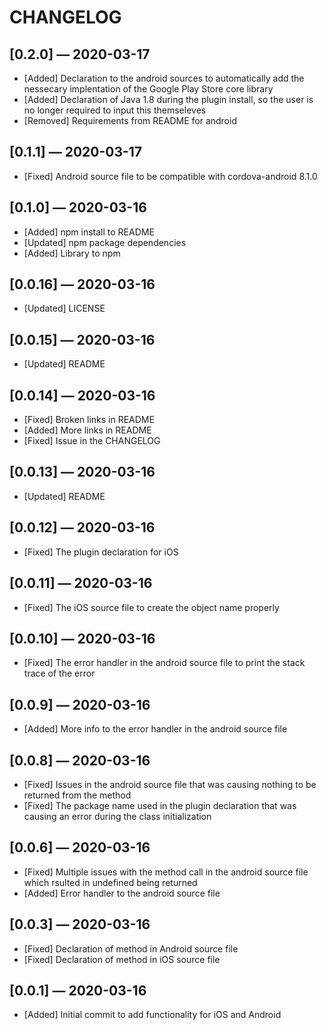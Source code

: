 # CHANGELOG

## [0.2.0] &mdash; 2020-03-17
- [Added] Declaration to the android sources to automatically add the nessecary implentation of the Google Play Store core library
- [Added] Declaration of Java 1.8 during the plugin install, so the user is no longer required to input this themseleves
- [Removed] Requirements from README for android

## [0.1.1] &mdash; 2020-03-17
- [Fixed] Android source file to be compatible with cordova-android 8.1.0

## [0.1.0] &mdash; 2020-03-16
- [Added] npm install to README
- [Updated] npm package dependencies
- [Added] Library to npm

## [0.0.16] &mdash; 2020-03-16
- [Updated] LICENSE

## [0.0.15] &mdash; 2020-03-16
- [Updated] README

## [0.0.14] &mdash; 2020-03-16
- [Fixed] Broken links in README
- [Added] More links in README
- [Fixed] Issue in the CHANGELOG

## [0.0.13] &mdash; 2020-03-16
- [Updated] README

## [0.0.12] &mdash; 2020-03-16
- [Fixed] The plugin declaration for iOS

## [0.0.11] &mdash; 2020-03-16
- [Fixed] The iOS source file to create the object name properly

## [0.0.10] &mdash; 2020-03-16
- [Fixed] The error handler in the android source file to print the stack trace of the error

## [0.0.9] &mdash; 2020-03-16
- [Added] More info to the error handler in the android source file

## [0.0.8] &mdash; 2020-03-16
- [Fixed] Issues in the android source file that was causing nothing to be returned from the method
- [Fixed] The package name used in the plugin declaration that was causing an error during the class initialization

## [0.0.6] &mdash; 2020-03-16
- [Fixed] Multiple issues with the method call in the android source file which rsulted in undefined being returned
- [Added] Error handler to the android source file

## [0.0.3] &mdash; 2020-03-16
- [Fixed] Declaration of method in Android source file
- [Fixed] Declaration of method in iOS source file

## [0.0.1] &mdash; 2020-03-16
- [Added] Initial commit to add functionality for iOS and Android
